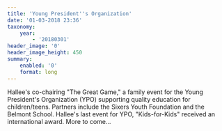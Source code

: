 ```yaml
---
title: 'Young President''s Organization'
date: '01-03-2018 23:36'
taxonomy:
    year:
        - '20180301'
header_image: '0'
header_image_height: 450
summary:
    enabled: '0'
    format: long
---
```


Hallee's co-chairing "The Great Game," a family event for the Young President's Organization (YPO) supporting quality education for children/teens. Partners include the Sixers Youth  Foundation and the Belmont School. Hallee's last event for YPO, "Kids-for-Kids" received an international award. More to come... 
 
